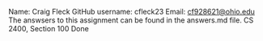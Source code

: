 Name: Craig Fleck
GitHub username: cfleck23
Email: cf928621@ohio.edu
The answsers to this assignment can be found in the answers.md file.
CS 2400, Section 100
Done